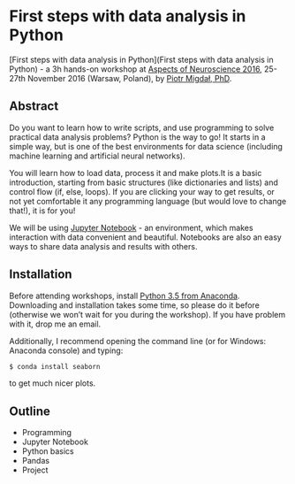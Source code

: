 # First steps with data analysis in Python

[First steps with data analysis in Python](First steps with data analysis in Python) - a 3h hands-on workshop at [Aspects of Neuroscience 2016](http://neuroaspects.org/), 25-27th November 2016 (Warsaw, Poland), by [Piotr Migdał, PhD](http://p.migdal.pl/).

## Abstract

Do you want to learn how to write scripts, and use programming to solve practical data analysis problems? Python is the way to go! It starts in a simple way, but is one of the best environments for data science (including machine learning and artificial neural networks).

You will learn how to load data, process it and make plots.It is a basic introduction, starting from basic structures (like dictionaries and lists) and control flow (if, else, loops). If you are clicking your way to get results, or not yet comfortable it any programming language (but would love to change that!), it is for you!

We will be using [Jupyter Notebook](http://jupyter.org/) - an environment, which makes interaction with data convenient and beautiful. Notebooks are also an easy ways to share data analysis and results with others.

## Installation

Before attending workshops, install [Python 3.5 from Anaconda](ttps://www.continuum.io/downloads). Downloading and installation takes some time, so please do it before (otherwise we won’t wait for you during the workshop). If you have problem with it, drop me an email.

Additionally, I recommend opening the command line (or for Windows: Anaconda console) and typing:

```bash
$ conda install seaborn
```

to get much nicer plots.

## Outline

* Programming
* Jupyter Notebook
* Python basics
* Pandas
* Project
